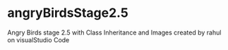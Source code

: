 # angryBirdsStage2.5
Angry Birds stage 2.5 with Class Inheritance and Images
created by rahul on visualStudio Code